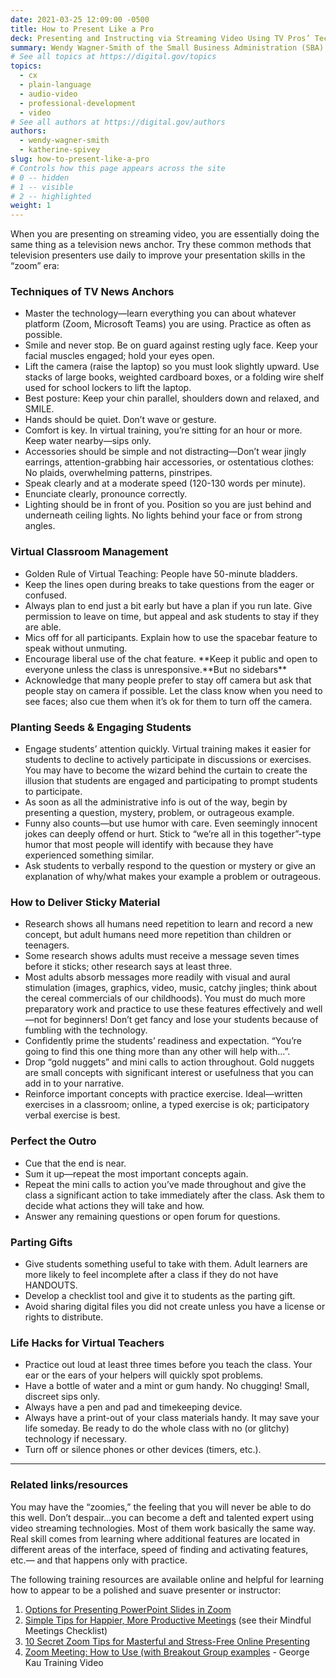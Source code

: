 ```yaml
---
date: 2021-03-25 12:09:00 -0500
title: How to Present Like a Pro
deck: Presenting and Instructing via Streaming Video Using TV Pros’ Techniques
summary: Wendy Wagner-Smith of the Small Business Administration (SBA) shares her tips and tricks for presenting virtually.
# See all topics at https://digital.gov/topics
topics:
  - cx
  - plain-language
  - audio-video
  - professional-development
  - video
# See all authors at https://digital.gov/authors
authors:
  - wendy-wagner-smith
  - katherine-spivey
slug: how-to-present-like-a-pro
# Controls how this page appears across the site
# 0 -- hidden
# 1 -- visible
# 2 -- highlighted
weight: 1
---
```

When you are presenting on streaming video, you are essentially doing the same thing as a television news anchor. Try these common methods that television presenters use daily to improve your presentation skills in the “zoom” era:

### Techniques of TV News Anchors

* Master the technology—learn everything you can about whatever platform (Zoom, Microsoft Teams) you are using. Practice as often as possible.
* Smile and never stop. Be on guard against resting ugly face. Keep your facial muscles engaged; hold your eyes open.
* Lift the camera (raise the laptop) so you must look slightly upward. Use stacks of large books, weighted cardboard boxes, or a folding wire shelf used for school lockers to lift the laptop.
* Best posture: Keep your chin parallel, shoulders down and relaxed, and SMILE.
* Hands should be quiet. Don’t wave or gesture.
* Comfort is key. In virtual training, you’re sitting for an hour or more. Keep water nearby—sips only.
* Accessories should be simple and not distracting—Don’t wear jingly earrings, attention-grabbing hair accessories, or ostentatious clothes: No plaids, overwhelming patterns, pinstripes.
* Speak clearly and at a moderate speed (120-130 words per minute).
* Enunciate clearly, pronounce correctly.
* Lighting should be in front of you. Position so you are just behind and underneath ceiling lights. No lights behind your face or from strong angles.

### Virtual Classroom Management

* Golden Rule of Virtual Teaching: People have 50-minute bladders.
* Keep the lines open during breaks to take questions from the eager or confused.
* Always plan to end just a bit early but have a plan if you run late. Give permission to leave on time, but appeal and ask students to stay if they are able.
* Mics off for all participants. Explain how to use the spacebar feature to speak without unmuting.
* Encourage liberal use of the chat feature. \*\*Keep it public and open to everyone unless the class is unresponsive.\*\*But no sidebars\*\*
* Acknowledge that many people prefer to stay off camera but ask that people stay on camera if possible. Let the class know when you need to see faces; also cue them when it’s ok for them to turn off the camera.

### Planting Seeds & Engaging Students

* Engage students’ attention quickly. Virtual training makes it easier for students to decline to actively participate in discussions or exercises. You may have to become the wizard behind the curtain to create the illusion that students are engaged and participating to prompt students to participate.
* As soon as all the administrative info is out of the way, begin by presenting a question, mystery, problem, or outrageous example.
* Funny also counts—but use humor with care. Even seemingly innocent jokes can deeply offend or hurt. Stick to “we’re all in this together”-type humor that most people will identify with because they have experienced something similar.
* Ask students to verbally respond to the question or mystery or give an explanation of why/what makes your example a problem or outrageous.

### How to Deliver Sticky Material

* Research shows all humans need repetition to learn and record a new concept, but adult humans need more repetition than children or teenagers.
* Some research shows adults must receive a message seven times before it sticks; other research says at least three.
* Most adults absorb messages more readily with visual and aural stimulation (images, graphics, video, music, catchy jingles; think about the cereal commercials of our childhoods). You must do much more preparatory work and practice to use these features effectively and well—not for beginners! Don’t get fancy and lose your students because of fumbling with the technology.
* Confidently prime the students’ readiness and expectation. “You’re going to find this one thing more than any other will help with…”.
* Drop “gold nuggets” and mini calls to action throughout. Gold nuggets are small concepts with significant interest or usefulness that you can add in to your narrative.
* Reinforce important concepts with practice exercise. Ideal—written exercises in a classroom; online, a typed exercise is ok; participatory verbal exercise is best.

### Perfect the Outro

* Cue that the end is near.
* Sum it up—repeat the most important concepts again.
* Repeat the mini calls to action you’ve made throughout and give the class a significant action to take immediately after the class. Ask them to decide what actions they will take and how.
* Answer any remaining questions or open forum for questions.

### Parting Gifts

* Give students something useful to take with them. Adult learners are more likely to feel incomplete after a class if they do not have HANDOUTS.
* Develop a checklist tool and give it to students as the parting gift.
* Avoid sharing digital files you did not create unless you have a license or rights to distribute.

### Life Hacks for Virtual Teachers

* Practice out loud at least three times before you teach the class. Your ear or the ears of your helpers will quickly spot problems.
* Have a bottle of water and a mint or gum handy. No chugging! Small, discreet sips only.
* Always have a pen and pad and timekeeping device.
* Always have a print-out of your class materials handy. It may save your life someday. Be ready to do the whole class with no (or glitchy) technology if necessary.
* Turn off or silence phones or other devices (timers, etc.).

- - -

### Related links/resources

You may have the “zoomies,” the feeling that you will never be able to do this well. Don’t despair…you can become a deft and talented expert using video streaming technologies. Most of them work basically the same way. Real skill comes from learning where additional features are located in different areas of the interface, speed of finding and activating features, etc.— and that happens only with practice.

The following training resources are available online and helpful for learning how to appear to be a polished and suave presenter or instructor:

1. [Options for Presenting PowerPoint Slides in Zoom](https://www.thinkoutsidetheslide.com/4-options-for-how-to-present-a-powerpoint-slide-show-in-a-zoom-meeting/)
2. [Simple Tips for Happier, More Productive Meetings](https://blog.zoom.us/mindful-meeting-tips/) (see their Mindful Meetings Checklist)
3. [10 Secret Zoom Tips for Masterful and Stress-Free Online Presenting](https://leapica.com/blog-zoom-tips-online-presenting/)
4. [Zoom Meeting: How to Use (with Breakout Group examples](https://www.youtube.com/watch?v=6i-NA563Ojk) - George Kau Training Video
